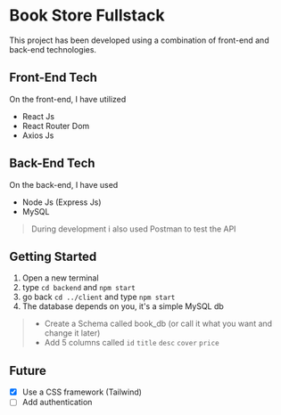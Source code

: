 # Book Store Fullstack
This project has been developed using a combination of front-end and back-end technologies. 
## Front-End Tech
On the front-end, I have utilized 
+ React Js
+ React Router Dom
+ Axios Js
## Back-End Tech
On the back-end, I have used
+ Node Js (Express Js)
+ MySQL
>During development i also used Postman to test the API
## Getting Started
1. Open a new terminal
2. type `cd backend` and `npm start`
3. go back `cd ../client` and type `npm start`
4. The database depends on you, it's a simple MySQL db
> + Create a Schema called book_db (or call it what you want and change it later)
> + Add 5 columns called `id` `title` `desc` `cover` `price`
## Future
- [X] Use a CSS framework (Tailwind)
- [ ] Add authentication
